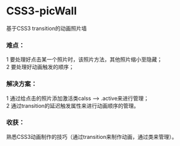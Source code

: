 # CSS3-picWall
基于CSS3 transition的动画照片墙
### 难点：  
1 要处理好点击某一个照片时，该照片方法，其他照片缩小至隐藏；  
2 要处理好动画触发的顺序；  
### 解决方案：  
1 通过给点击的照片添加激活类calss --> .active来进行管理；  
2 通过transition的延迟触发属性来进行动画顺序的管理。  
### 收获：  
熟悉CSS3动画制作的技巧（通过transition来制作动画，通过类来管理）。
